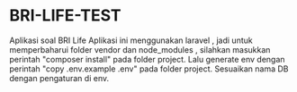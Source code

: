 # BRI-LIFE-TEST
Aplikasi soal BRI Life
Aplikasi ini menggunakan laravel , jadi untuk memperbaharui folder vendor dan node_modules , silahkan masukkan perintah "composer install" pada folder project. 
Lalu generate env dengan perintah "copy .env.example .env" pada folder project. 
Sesuaikan nama DB dengan pengaturan di env.
